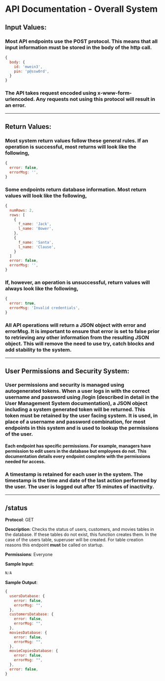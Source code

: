 # API Documentation - Overall System

## **Input Values**:

### Most API endpoints use the POST protocol. This means that all input information must be stored in the **body** of the http call.
```javascript
{
  body: {
    id: 'mwein3',
    pin: 'p@ssw0rd',
  }
}
```

### The API takes request encoded using **x-www-form-urlencoded**. Any requests not using this protocol will result in an error.


---

## **Return Values**:

### Most system return values follow these general rules. If an operation is successful, most returns will look like the following,
```javascript
{
  error: false,
  errorMsg: '',
}
```

### Some endpoints return database information. Most return values will look like the following,
```javascript
{
  numRows: 2,
  rows: [
    {
      f_name: 'Jack',
      l_name: 'Bower',
    },
    {
      f_name: 'Santa',
      l_name: 'Clause',
    }
  ]
  error: false,
  errorMsg: '',
}
```

### If, however, an operation is unsuccessful, return values will always look like the following,
```javascript
{
  error: true,
  errorMsg: 'Invalid credentials',
}
```

### All API operations will return a JSON object with **error** and **errorMsg**. It is important to ensure that **error** is set to **false** prior to retrieving any other information from the resulting JSON object. This will remove the need to use try, catch blocks and add stability to the system.

---

## **User Permissions and Security System**:

### User permissions and security is managed using autogenerated **tokens**. When a user logs in with the correct username and password using **/login** (described in detail in the User Management System documentation), a JSON object including a system generated token will be returned. This token must be retained by the user facing system. It is used, in place of a username and password combination, for most endpoints in this system and is used to lookup the permissions of the user.

#### Each endpoint has specific permissions. For example, **managers** have permission to edit users in the database but **employees** do not. This documentation details every endpoint complete with the permissions needed for access.

### A **timestamp** is retained for each user in the system. The timestamp is the time and date of the last action performed by the user. The user is logged out after 15 minutes of inactivity.

---

## **/status**

**Protocol**: GET

**Description**: Checks the status of users, customers, and movies tables in the database. If these tables do not exist, this function creates them. In the case of the users table, superuser will be created. For table creation reasons this endpoint **must** be called on startup.

**Permissions**: Everyone

**Sample Input**:
```javascript
N/A
```

**Sample Output**:
```javascript
{
  usersDatabase: {
    error: false,
    errorMsg: "",
  },
  customersDatabase: {
    error: false,
    errorMsg: "",
  },
  moviesDatabase: {
    error: false,
    errorMsg: "",
  },
  movieCopiesDatabase: {
    error: false,
    errorMsg: "",
  },
  error: false,
}
```
